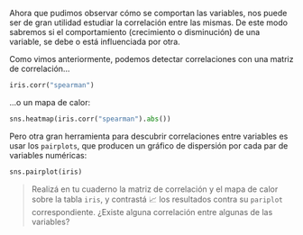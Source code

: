 Ahora que pudimos observar cómo se comportan las variables, nos puede ser de gran utilidad estudiar la correlación entre las mismas. De este modo sabremos si el comportamiento (crecimiento o disminución) de una variable, se debe o está influenciada por otra. 

Como vimos anteriormente, podemos detectar correlaciones con una matriz de correlación…

```python
iris.corr("spearman")
```

...o un mapa de calor:

```python
sns.heatmap(iris.corr("spearman").abs())
``` 

Pero otra gran herramienta para descubrir correlaciones entre variables es usar los `pairplots`, que producen un gráfico de dispersión por cada par de variables numéricas:

```python
sns.pairplot(iris)
```

> Realizá en tu cuaderno la matriz de correlación y el mapa de calor sobre la tabla `iris`, y  contrastá 📈 los resultados contra su `pariplot` correspondiente. ¿Existe alguna correlación entre algunas de las variables?
